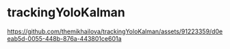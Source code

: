﻿# trackingYoloKalman



https://github.com/themikhailova/trackingYoloKalman/assets/91223359/d0eeab5d-0055-448b-876a-443801ce601a

